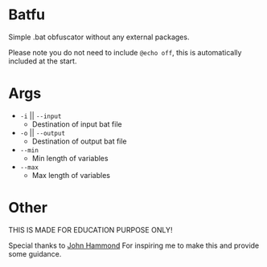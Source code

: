# Batfu
Simple .bat obfuscator without any external packages.

Please note you do not need to include `@echo off`, this is automatically included at the start.

# Args
* `-i` || `--input`
    * Destination of input bat file
* `-o` || `--output`
    * Destination of output bat file
* `--min`
    * Min length of variables
* `--max`
    * Max length of variables
    
# Other

THIS IS MADE FOR EDUCATION PURPOSE ONLY!

Special thanks to [John Hammond](https://www.youtube.com/channel/UCVeW9qkBjo3zosnqUbG7CFw) For inspiring me to make this and provide some guidance.